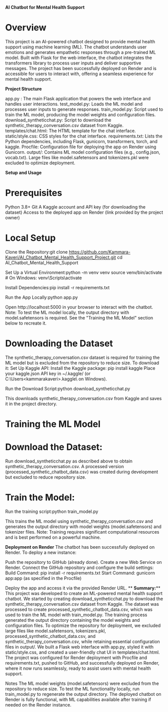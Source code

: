 **AI Chatbot for Mental Health Support**
# Overview
This project is an AI-powered chatbot designed to provide mental health support using machine learning (ML). The chatbot understands user emotions and generates empathetic responses through a pre-trained ML model. Built with Flask for the web interface, the chatbot integrates the transformers library to process user inputs and deliver supportive messages. The project has been successfully deployed on Render and is accessible for users to interact with, offering a seamless experience for mental health support.

**Project Structure**

app.py : The main Flask application that powers the web interface and handles user interactions.
test_model.py: Loads the ML model and processes user inputs to generate responses.
train_model.py: Script used to train the ML model, producing the model weights and configuration files.
download_syntheticchat.py: Script to download the synthetic_therapy_conversation.csv dataset from Kaggle.
templates/chat.html: The HTML template for the chat interface.
static/style.css: CSS styles for the chat interface.
requirements.txt: Lists the Python dependencies, including Flask, gunicorn, transformers, torch, and kaggle.
Procfile: Configuration file for deploying the app on Render using Gunicorn.
output/: Contains ML model configuration files (e.g., config.json, vocab.txt). Large files like model.safetensors and tokenizers.pkl were excluded to optimize deployment.

**Setup and Usage**
# Prerequisites

Python 3.8+
Git
A Kaggle account and API key (for downloading the dataset)
Access to the deployed app on Render (link provided by the project owner)

# Local Setup

Clone the Repository:git clone <https://github.com/Kammara-Kaveri/AI_Chatbot_Mental_Health_Support_Project.git>
cd AI_Chatbot_Mental_Health_Support


Set Up a Virtual Environment:python -m venv venv
source venv/bin/activate  # On Windows: venv\Scripts\activate


Install Dependencies:pip install -r requirements.txt


Run the App Locally:python app.py


Open http://localhost:5000 in your browser to interact with the chatbot.
Note: To test the ML model locally, the output directory with model.safetensors is required. See the "Training the ML Model" section below to recreate it.



# Downloading the Dataset

The synthetic_therapy_conversation.csv dataset is required for training the ML model but is excluded from the repository to reduce size. To download it:
Set Up Kaggle API:
Install the Kaggle package: pip install kaggle
Place your kaggle.json API key in ~/.kaggle/ (or C:\Users\<kammarakaveri>\.kaggle\ on Windows).


Run the Download Script:python download_syntheticchat.py


This downloads synthetic_therapy_conversation.csv from Kaggle and saves it in the project directory.


# Training the ML Model

# Download the Dataset:
Run download_syntheticchat.py as described above to obtain synthetic_therapy_conversation.csv.
A processed version (processed_synthetic_chatbot_data.csv) was created during development but excluded to reduce repository size.


# Train the Model:
Run the training script:python train_model.py


This trains the ML model using synthetic_therapy_conversation.csv and generates the output directory with model weights (model.safetensors) and tokenizer files.
Note: Training requires significant computational resources and is best performed on a powerful machine.



**Deployment on Render**
The chatbot has been successfully deployed on Render. To deploy a new instance:

Push the repository to GitHub (already done).
Create a new Web Service on Render.
Connect the GitHub repository and configure the build settings:
Build Command: pip install -r requirements.txt
Start Command: gunicorn app:app (as specified in the Procfile)


Deploy the app and access it via the provided Render URL.
**
**Summary:****
This project was developed to create an ML-powered mental health support chatbot. We started by creating download_syntheticchat.py to download the synthetic_therapy_conversation.csv dataset from Kaggle. The dataset was processed to create processed_synthetic_chatbot_data.csv, which was used to train the ML model with train_model.py. The training process generated the output directory containing the model weights and configuration files. To optimize the repository for deployment, we excluded large files like model.safetensors, tokenizers.pkl, processed_synthetic_chatbot_data.csv, and synthetic_therapy_conversation.csv, while retaining essential configuration files in output/. We built a Flask web interface with app.py, styled it with static/style.css, and created a user-friendly chat UI in templates/chat.html. The project was configured for Render deployment with Procfile and requirements.txt, pushed to GitHub, and successfully deployed on Render, where it now runs seamlessly, ready to assist users with mental health support.

Notes
The ML model weights (model.safetensors) were excluded from the repository to reduce size. To test the ML functionality locally, run train_model.py to regenerate the output directory.
The deployed chatbot on Render is fully functional, with ML capabilities available after training if needed on the Render instance.


